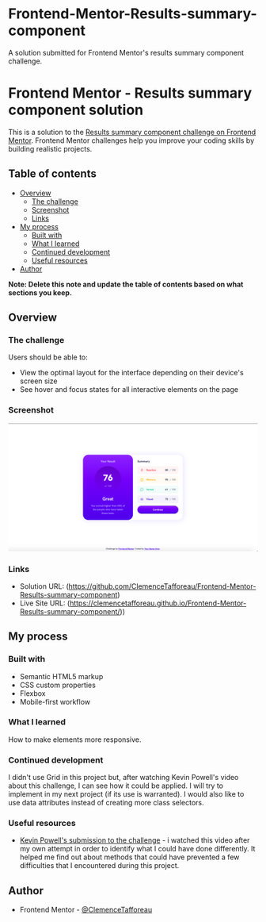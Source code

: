 # Frontend-Mentor-Results-summary-component
A solution submitted for Frontend Mentor's results summary component challenge. 

# Frontend Mentor - Results summary component solution

This is a solution to the [Results summary component challenge on Frontend Mentor](https://www.frontendmentor.io/challenges/results-summary-component-CE_K6s0maV). Frontend Mentor challenges help you improve your coding skills by building realistic projects. 

## Table of contents

- [Overview](#overview)
  - [The challenge](#the-challenge)
  - [Screenshot](#screenshot)
  - [Links](#links)
- [My process](#my-process)
  - [Built with](#built-with)
  - [What I learned](#what-i-learned)
  - [Continued development](#continued-development)
  - [Useful resources](#useful-resources)
- [Author](#author)

**Note: Delete this note and update the table of contents based on what sections you keep.**

## Overview

### The challenge

Users should be able to:

- View the optimal layout for the interface depending on their device's screen size
- See hover and focus states for all interactive elements on the page

### Screenshot

![Solution screenshot](screenshot-results.png)

### Links

- Solution URL: (https://github.com/ClemenceTafforeau/Frontend-Mentor-Results-summary-component)
- Live Site URL: (https://clemencetafforeau.github.io/Frontend-Mentor-Results-summary-component/))

## My process

### Built with

- Semantic HTML5 markup
- CSS custom properties
- Flexbox
- Mobile-first workflow

### What I learned

How to make elements more responsive. 

### Continued development

I didn't use Grid in this project but, after watching Kevin Powell's video about this challenge, I can see how it could be applied. I will try to implement in my next project (if its use is warranted). I would also like to use data attributes instead of creating more class selectors. 

### Useful resources

- [Kevin Powell's submission to the challenge]([https://www.example.com](https://www.youtube.com/watch?v=KqFAs5d3Yl8)) - i watched this video after my own attempt in order to identify what I could have done differently. It helped me find out about methods that could have prevented a few difficulties that I encountered during this project.

## Author

- Frontend Mentor - [@ClemenceTafforeau]([https://www.frontendmentor.io/profile/yourusername](https://www.frontendmentor.io/profile/ClemenceTafforeau))
